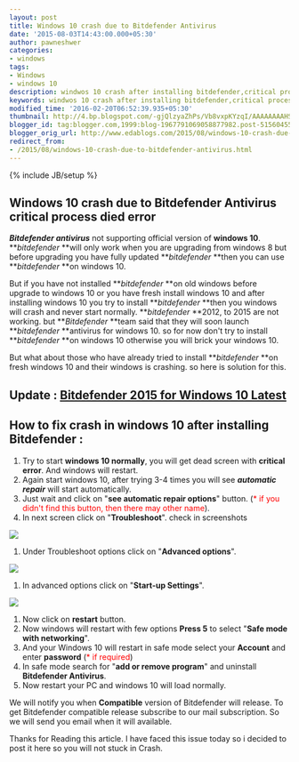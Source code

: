 ```yaml
---
layout: post
title: Windows 10 crash due to Bitdefender Antivirus
date: '2015-08-03T14:43:00.000+05:30'
author: pawneshwer
categories:
- windows
tags:
- Windows
- windows 10
description: windwos 10 crash after installing bitdefender,critical process died,windows 10 not starting after installing bitdefender 2015, bitdefender for windows 10
keywords: windwos 10 crash after installing bitdefender,critical process died,windows 10 not starting after installing bitdefender 2015, bitdefender for windows 10
modified_time: '2016-02-20T06:52:39.935+05:30'
thumbnail: http://4.bp.blogspot.com/-gjQlzyaZhPs/Vb8vxpKYzqI/AAAAAAAAHSw/kdIwHoc3ivc/s72-c/windows-10-crash-due-to-bitdefender-antivirus-2.png
blogger_id: tag:blogger.com,1999:blog-1967791069058877982.post-5156045585074026272
blogger_orig_url: http://www.edablogs.com/2015/08/windows-10-crash-due-to-bitdefender-antivirus.html
redirect_from:
- /2015/08/windows-10-crash-due-to-bitdefender-antivirus.html
---
```


{% include JB/setup %}

## Windows 10 crash due to Bitdefender Antivirus critical process died error

_**Bitdefender antivirus**_ not supporting official version of **windows 10**. **_bitdefender_ **will only work when you are upgrading from windows 8 but before upgrading you have fully updated **_bitdefender_ **then you can use **_bitdefender_ **on windows 10.

But if you have not installed **_bitdefender_ **on old windows before upgrade to windows 10 or you have fresh install windows 10 and after installing windows 10 you try to install **_bitdefender_ **then you windows will crash and never start normally. **_bitdefender_ **2012, to 2015 are not working. but **_Bitdefender_ **team said that they will soon launch **_bitdefender_ **antivirus for windows 10\. so for now don't try to install **_bitdefender_ **on windows 10 otherwise you will brick your windows 10.

But what about those who have already tried to install **_bitdefender_ **on fresh windows 10 and their windows is crashing. so here is solution for this.

## Update : [Bitdefender 2015 for Windows 10 Latest](http://www.bitdefender.com/solutions/antivirus-comparison.html)

## How to fix crash in windows 10 after installing Bitdefender :

1.  Try to start **windows 10 normally**, you will get dead screen with **critical error**. And windows will restart.
2.  Again start windows 10, after trying 3-4 times you will see **_automatic repair_** will start automatically.
3.  Just wait and click on "**see automatic repair options**" button. (<span style="color: red;">* if you didn't find this button, then there may other name</span>).
4.  In next screen click on "**Troubleshoot**". check in screenshots

[![](http://4.bp.blogspot.com/-gjQlzyaZhPs/Vb8vxpKYzqI/AAAAAAAAHSw/kdIwHoc3ivc/s320/windows-10-crash-due-to-bitdefender-antivirus-2.png)](http://4.bp.blogspot.com/-gjQlzyaZhPs/Vb8vxpKYzqI/AAAAAAAAHSw/kdIwHoc3ivc/s1600/windows-10-crash-due-to-bitdefender-antivirus-2.png)

1.  Under Troubleshoot options click on "**Advanced options**".

[![](http://3.bp.blogspot.com/-MZC_SoWZn4Y/Vb8vxzjeXcI/AAAAAAAAHTE/UuuNJQEqhyg/s320/windows-10-crash-due-to-bitdefender-antivirus-3.png)](http://3.bp.blogspot.com/-MZC_SoWZn4Y/Vb8vxzjeXcI/AAAAAAAAHTE/UuuNJQEqhyg/s1600/windows-10-crash-due-to-bitdefender-antivirus-3.png)

1.  In advanced options click on "**Start-up Settings**".

[![](http://2.bp.blogspot.com/-ab493g4haGo/Vb8vx17UcWI/AAAAAAAAHTA/5Y4-StQ5Uq4/s320/windows-10-crash-due-to-bitdefender-antivirus.png)](http://2.bp.blogspot.com/-ab493g4haGo/Vb8vx17UcWI/AAAAAAAAHTA/5Y4-StQ5Uq4/s1600/windows-10-crash-due-to-bitdefender-antivirus.png)

1.  Now click on **restart** button.
2.  Now windows will restart with few options **Press 5** to select "**Safe mode with networking**".
3.  And your Windows 10 will restart in safe mode select your **Account** and enter **password** (<span style="color: red;">* if required</span>)
4.  In safe mode search for "**add or remove program**" and uninstall **Bitdefender Antivirus**.
5.  Now restart your PC and windows 10 will load normally.

We will notify you when **Compatible** version of Bitdefender will release. To get Bitdefender compatible release subscribe to our mail subscription. So we will send you email when it will available.

Thanks for Reading this article. I have faced this issue today so i decided to post it here so you will not stuck in Crash.